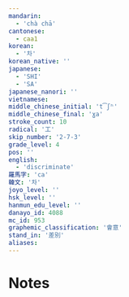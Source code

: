 ```yaml
---
mandarin:
  - 'chà chā'
cantonese:
  - caa1
korean:
  - '차'
korean_native: ''
japanese:
  - 'SHI'
  - 'SA'
japanese_nanori: ''
vietnamese:
middle_chinese_initial: 't͡ʃʰ'
middle_chinese_final: 'ɣa'
stroke_count: 10
radical: '工'
skip_number: '2-7-3'
grade_level: 4
pos: ''
english:
  - 'discriminate'
羅馬字: 'ca'
韓文: '차'
joyo_level: ''
hsk_level: ''
hanmun_edu_level: ''
danayo_id: 4088
mc_id: 953
graphemic_classification: '會意'
stand_in: '差別'
aliases:
---
```


# Notes
